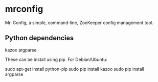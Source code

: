 mrconfig
========

Mr. Config, a simple, command-line, ZooKeeper config management tool.


## Python dependencies

kazoo
argparse

These can be install using pip. For Debian/Ubuntu:

sudo apt-get install python-pip
sudo pip install kazoo
sudo pip install argparse
